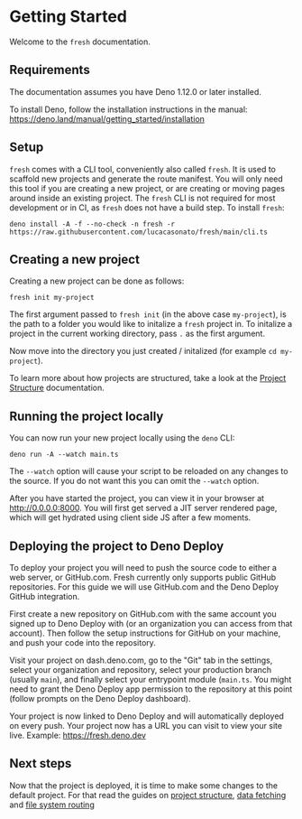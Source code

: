# Getting Started

Welcome to the `fresh` documentation.

## Requirements

The documentation assumes you have Deno 1.12.0 or later installed.

To install Deno, follow the installation instructions in the manual:
https://deno.land/manual/getting_started/installation

## Setup

`fresh` comes with a CLI tool, conveniently also called `fresh`. It is used to
scaffold new projects and generate the route manifest. You will only need this
tool if you are creating a new project, or are creating or moving pages around
inside an existing project. The `fresh` CLI is not required for most development
or in CI, as `fresh` does not have a build step. To install `fresh`:

```
deno install -A -f --no-check -n fresh -r https://raw.githubusercontent.com/lucacasonato/fresh/main/cli.ts
```

## Creating a new project

Creating a new project can be done as follows:

```
fresh init my-project
```

The first argument passed to `fresh init` (in the above case `my-project`), is
the path to a folder you would like to initalize a `fresh` project in. To
initalize a project in the current working directory, pass `.` as the first
argument.

Now move into the directory you just created / initalized (for example
`cd my-project`).

To learn more about how projects are structured, take a look at the
[Project Structure](./project-structure.md) documentation.

## Running the project locally

You can now run your new project locally using the `deno` CLI:

```
deno run -A --watch main.ts
```

The `--watch` option will cause your script to be reloaded on any changes to the
source. If you do not want this you can omit the `--watch` option.

After you have started the project, you can view it in your browser at
http://0.0.0.0:8000. You will first get served a JIT server rendered page,
which will get hydrated using client side JS after a few moments.

## Deploying the project to Deno Deploy

To deploy your project you will need to push the source code to either a web
server, or GitHub.com. Fresh currently only supports public GitHub repositories.
For this guide we will use GitHub.com and the Deno Deploy GitHub integration.

First create a new repository on GitHub.com with the same account you signed up
to Deno Deploy with (or an organization you can access from that account). Then
follow the setup instructions for GitHub on your machine, and push your code
into the repository.

Visit your project on dash.deno.com, go to the "Git" tab in the settings, select
your organization and repository, select your production branch (usually
`main`), and finally select your entrypoint module (`main.ts`. You might need to
grant the Deno Deploy app permission to the repository at this point (follow
prompts on the Deno Deploy dashboard).

Your project is now linked to Deno Deploy and will automatically deployed on
every push. Your project now has a URL you can visit to view your site live.
Example: https://fresh.deno.dev

## Next steps

Now that the project is deployed, it is time to make some changes to the default
project. For that read the guides on
[project structure](./project-structure.md), [data fetching](./data-fetching.md)
and [file system routing](./file-system-routing.md)
